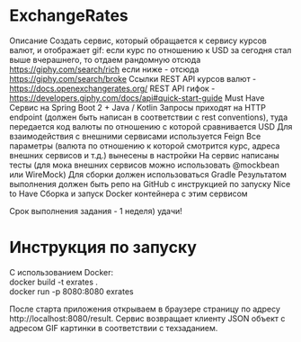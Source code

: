 # ExchangeRates
Описание
Создать сервис, который обращается к сервису курсов валют, и отображает gif:
если курс по отношению к USD за сегодня стал выше вчерашнего, то отдаем рандомную отсюда https://giphy.com/search/rich
если ниже - отсюда https://giphy.com/search/broke
Ссылки
REST API курсов валют - https://docs.openexchangerates.org/
REST API гифок - https://developers.giphy.com/docs/api#quick-start-guide
Must Have
Сервис на Spring Boot 2 + Java / Kotlin
Запросы приходят на HTTP endpoint (должен быть написан в соответствии с rest conventions), туда передается код валюты по отношению с которой сравнивается USD
Для взаимодействия с внешними сервисами используется Feign
Все параметры (валюта по отношению к которой смотрится курс, адреса внешних сервисов и т.д.) вынесены в настройки
На сервис написаны тесты (для мока внешних сервисов можно использовать @mockbean или WireMock)
Для сборки должен использоваться Gradle
Результатом выполнения должен быть репо на GitHub с инструкцией по запуску
Nice to Have
Сборка и запуск Docker контейнера с этим сервисом

Срок выполнения задания - 1 неделя) удачи!

# Инструкция по запуску

С использованием Docker:<br>
docker build -t exrates .  <br>
docker run -p 8080:8080 exrates

После старта приложения открываем в браузере страницу по адресу http://localhost:8080/result. Сервис возвращает клиенту JSON объект c адресом GIF картинки в соответствии с техзаданием.

